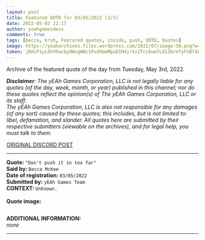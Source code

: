 ```yaml
---
layout: post
title: Featured QOTD for 03/05/2022 (3/3)
date: 2022-05-03 22:17
author: yeahgamesdevs
comments: true
tags: [becca, bruh, Featured quotes, inside, push, QOTD, Quotes]
image: https://yeaharchives.files.wordpress.com/2022/07/image-38.png?w=507
token: jNXiP1yL6hYRacbyHWsgWBc1Pvd9GmMpu81M4jr4z2Tcc6um7Ld1ZbcVfyFUD748WdgxWBezMm2Pflx1mi0r52ljUROwIR7Jkc7K655Lkym4H8SLP2OCMkK5qu3Dj4RsRilqBo37lIfr
---
```

<!-- wp:paragraph -->
<p>Archive of the featured quote of the day from Tuesday, May 3rd, 2022. </p>
<!-- /wp:paragraph -->

<!-- wp:paragraph -->
<p><em><strong>Disclaimer</strong>: The yEAh Games Corporation, LLC is not legally liable for any quotes (of the day, week, month, or year) published in this channel; nor do these quotes reflect the opinion(s) of The yEAh Games Corporation, LLC or its staff</em>.<br><em>The yEAh Games Corporation, LLC is also not responsible for any damages (of any sort) caused by these quotes; this includes, but is not limited to: libel, defamation, and slander. All quotes here are submitted by their respective submitters (viewable on the archives), and for legal help, you must talk to them.</em><br><a href="https://cdn.discordapp.com/attachments/958100064079839303/964566123628609628/unknown.png"></a></p>
<!-- /wp:paragraph -->

<!-- wp:buttons {"layout":{"type":"flex","justifyContent":"left"}} -->
<div class="wp-block-buttons"><!-- wp:button {"textColor":"vivid-cyan-blue","align":"center","style":{"border":{"radius":"18px"}},"className":"is-style-fill"} -->
<div class="wp-block-button aligncenter is-style-fill"><a class="wp-block-button__link has-vivid-cyan-blue-color has-text-color wp-element-button" href="https://discord.com/channels/887052880782176266/958100064079839303/971154734713040967" style="border-radius:18px;">ORIGINAL DISCORD POST</a></div>
<!-- /wp:button --></div>
<!-- /wp:buttons -->

<!-- wp:separator {"align":"center","className":"is-style-wide"} -->
<hr class="wp-block-separator aligncenter has-alpha-channel-opacity is-style-wide" />
<!-- /wp:separator -->

<!-- wp:paragraph -->
<p><strong>Quote: </strong><code>"Don't push it in too far"</code><br><strong>Said by: </strong><code>Becca McKee</code><br><strong>Date of registration: </strong><code>03/05/2022</code> <br><strong>Submitted by: </strong><code>yEAh Games Team</code><br><strong>CONTEXT: </strong><code>Unknown.<br></code><br><strong>Quote image:</strong></p>
<!-- /wp:paragraph -->

<!-- wp:image {"id":841,"sizeSlug":"large","linkDestination":"none"} -->
<figure class="wp-block-image size-large"><img src="https://yeaharchives.files.wordpress.com/2022/07/image-38.png?w=507" alt="" class="wp-image-841" /></figure>
<!-- /wp:image -->

<!-- wp:paragraph -->
<p><strong>ADDITIONAL INFORMATION:</strong><br><em>none</em></p>
<!-- /wp:paragraph -->

<!-- wp:separator {"className":"is-style-wide"} -->
<hr class="wp-block-separator has-alpha-channel-opacity is-style-wide" />
<!-- /wp:separator -->
